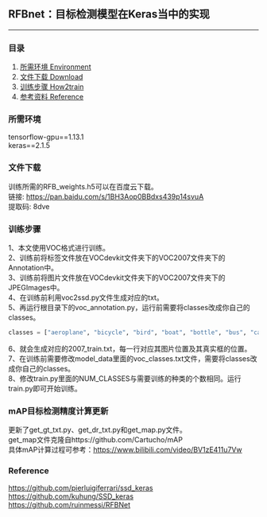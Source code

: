 ## RFBnet：目标检测模型在Keras当中的实现
---

### 目录
1. [所需环境 Environment](#所需环境)
2. [文件下载 Download](#文件下载)
3. [训练步骤 How2train](#训练步骤)
4. [参考资料 Reference](#Reference)

### 所需环境
tensorflow-gpu==1.13.1  
keras==2.1.5  

### 文件下载
训练所需的RFB_weights.h5可以在百度云下载。  
链接: https://pan.baidu.com/s/1BH3Aop0BBdxs439p14svuA  
提取码: 8dve
### 训练步骤
1、本文使用VOC格式进行训练。  
2、训练前将标签文件放在VOCdevkit文件夹下的VOC2007文件夹下的Annotation中。  
3、训练前将图片文件放在VOCdevkit文件夹下的VOC2007文件夹下的JPEGImages中。  
4、在训练前利用voc2ssd.py文件生成对应的txt。  
5、再运行根目录下的voc_annotation.py，运行前需要将classes改成你自己的classes。  
```python
classes = ["aeroplane", "bicycle", "bird", "boat", "bottle", "bus", "car", "cat", "chair", "cow", "diningtable", "dog", "horse", "motorbike", "person", "pottedplant", "sheep", "sofa", "train", "tvmonitor"]
```
6、就会生成对应的2007_train.txt，每一行对应其图片位置及其真实框的位置。  
7、在训练前需要修改model_data里面的voc_classes.txt文件，需要将classes改成你自己的classes。  
8、修改train.py里面的NUM_CLASSES与需要训练的种类的个数相同。运行train.py即可开始训练。

### mAP目标检测精度计算更新
更新了get_gt_txt.py、get_dr_txt.py和get_map.py文件。   
get_map文件克隆自https://github.com/Cartucho/mAP   
具体mAP计算过程可参考：https://www.bilibili.com/video/BV1zE411u7Vw

### Reference
https://github.com/pierluigiferrari/ssd_keras  
https://github.com/kuhung/SSD_keras  
https://github.com/ruinmessi/RFBNet
